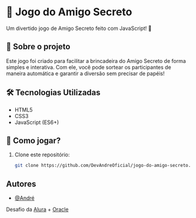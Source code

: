 # 🎁 Jogo do Amigo Secreto

Um divertido jogo de Amigo Secreto feito com JavaScript! 🥳

## 📜 Sobre o projeto

Este jogo foi criado para facilitar a brincadeira do Amigo Secreto de forma simples e interativa. Com ele, você pode sortear os participantes de maneira automática e garantir a diversão sem precisar de papéis!

## 🛠 Tecnologias Utilizadas

- HTML5
- CSS3
- JavaScript (ES6+)

## 🚀 Como jogar?

1. Clone este repositório:
   ```sh
   git clone https://github.com/DevAndreOficial/jogo-do-amigo-secreto.git
## Autores

- [@André](https://github.com/DevAndreOficial)

Desafio da [Alura](https://www.alura.com.br/?srsltid=AfmBOoquoM-XCxXsk3KFpv-uo7hcEZWmZYmrH72dd6X2L2mzhEwZDROR) + [Oracle](https://www.oracle.com/)
